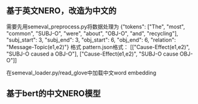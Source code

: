 ## 基于英文NERO，改造为中文的

需要先用semeval_preprocess.py将数据处理为
{"tokens": ["The", "most", "common", "SUBJ-O", "were", "about", "OBJ-O", "and", "recycling"], "subj_start": 3, "subj_end": 3, "obj_start": 6, "obj_end": 6, "relation": "Message-Topic(e1,e2)"}
格式
pattern.json格式：
[["Cause-Effect(e1,e2)", "SUBJ-O caused a OBJ-O"], ["Cause-Effect(e1,e2)", "SUBJ-O cause OBJ-O"]]

在semeval_loader.py/read_glove中加载中文word embedding


## 基于bert的中文NERO模型
